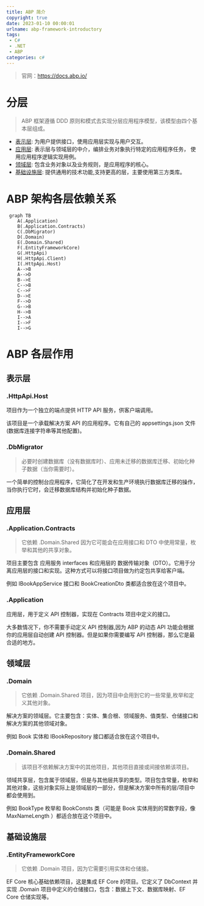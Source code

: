 ```yaml
---
title: ABP 简介
copyright: true
date: 2023-01-10 00:00:01
urlname: abp-framework-introductory
tags: 
 - C#
 - .NET
 - ABP
categories: c#
---
```

> 官网：https://docs.abp.io/
# 分层
> ABP 框架遵循 DDD 原则和模式去实现分层应用程序模型，该模型由四个基本层组成。
* [表示层](#PresentationLayer): 为用户提供接口，使用应用层实现与用户交互。
* [应用层](#ApplicationLayer): 表示层与领域层的中介，编排业务对象执行特定的应用程序任务， 使用应用程序逻辑实现用例。
* [领域层](#DomainLayer): 包含业务对象以及业务规则，是应用程序的核心。
* [基础设施层](#InfrastructureLayer): 提供通用的技术功能,支持更高的层，主要使用第三方类库。

<!--more-->

# ABP 架构各层依赖关系
```mermaid
 graph TB
    A(.Application)
    B(.Application.Contracts)
    C(.DbMigrator)
    D(.Domain)
    E(.Domain.Shared)
    F(.EntityFrameworkCore)
    G(.HttpApi)
    H(.HttpApi.Client)
    I(.HttpApi.Host)
    A-->B
    A-->D
    B-->E
    C-->B
    C-->F
    D-->E
    F-->D
    G-->B
    H-->B
    I-->A
    I-->F
    I-->G
```


# ABP 各层作用
## <p id="PresentationLayer">表示层</a>
### .HttpApi.Host
项目作为一个独立的端点提供 HTTP API 服务，供客户端调用。

该项目是一个承载解决方案 API 的应用程序。它有自己的 appsettings.json 文件(数据库连接字符串等其他配置)。
### .DbMigrator
> 必要时创建数据库（没有数据库时）、应用未迁移的数据库迁移、初始化种子数据（当你需要时）。

一个简单的控制台应用程序，它简化了在开发和生产环境执行数据库迁移的操作，当你执行它时，会迁移数据库结构并初始化种子数据。

## <p id="ApplicationLayer">应用层</a>
### .Application.Contracts
> 它依赖 .Domain.Shared 因为它可能会在应用接口和 DTO 中使用常量，枚举和其他的共享对象。

项目主要包含 应用服务 interfaces 和应用层的 数据传输对象（DTO）。它用于分离应用层的接口和实现。这种方式可以将接口项目做为约定包共享给客户端。

例如 IBookAppService 接口和 BookCreationDto 类都适合放在这个项目中。
### .Application
应用层，用于定义 API 控制器，实现在 Contracts 项目中定义的接口。

大多数情况下，你不需要手动定义 API 控制器,因为 ABP 的动态 API 功能会根据你的应用层自动创建 API 控制器。但是如果你需要编写 API 控制器，那么它是最合适的地方。

## <p id="DomainLayer">领域层</a>
### .Domain
> 它依赖 .Domain.Shared 项目，因为项目中会用到它的一些常量,枚举和定义其他对象。

解决方案的领域层。它主要包含：实体、集合根、领域服务、值类型、仓储接口和解决方案的其他领域对象。

例如 Book 实体和 IBookRepository 接口都适合放在这个项目中。

### .Domain.Shared
> 该项目不依赖解决方案中的其他项目，其他项目直接或间接依赖该项目。

领域共享层，包含属于领域层，但是与其他层共享的类型。项目包含常量，枚举和其他对象，这些对象实际上是领域层的一部分，但是解决方案中所有的层/项目中都会使用到。

例如 BookType 枚举和 BookConsts 类（可能是 Book 实体用到的常数字段，像 MaxNameLength ）都适合放在这个项目中。
## <p id="InfrastructureLayer">基础设施层</a>
### .EntityFrameworkCore
> 它依赖 .Domain 项目，因为它需要引用实体和仓储接。

EF Core 核心基础依赖项目，这是集成 EF Core 的项目。它定义了 DbContext 并实现 .Domain 项目中定义的仓储接口，包含：数据上下文、数据库映射、EF Core 仓储实现等。